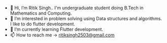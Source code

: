 - 👋 Hi, I’m  Ritik Singh.. I'm undergraduate student doing B.Tech in Mathematics and Computing. 
- 👀 I’m interested in problem solving using Data structures and algorithms. I like to do flutter development.
- 🌱 I’m currently learning Flutter development. 
- 📫 How to reach me -> ritiksingh2503@gmail.com 

 
